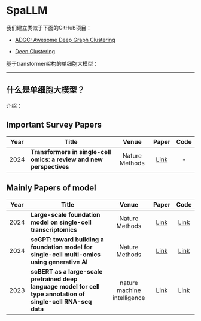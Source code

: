 # SpaLLM


我们建立类似于下面的GitHub项目：

- [ADGC: Awesome Deep Graph Clustering](https://github.com/yueliu1999/Awesome-Deep-Graph-Clustering)


- [Deep Clustering](https://github.com/zhoushengisnoob/DeepClustering)

基于transformer架构的单细胞大模型：


--------------
## 什么是单细胞大模型？

介绍：



## Important Survey Papers

| Year | Title                                                        |    Venue    |                            Paper                             | Code |
| ---- | ------------------------------------------------------------ | :---------: | :----------------------------------------------------------: | :--: |
| 2024 | **Transformers in single-cell omics: a review and new perspectives** |    Nature Methods   | [Link](https://doi.org/10.1038/s41592-024-02353-) |  - |





## Mainly Papers of model
| Year | Title                                                        |  Venue  |                            Paper                             |                             Code                             |
| ---- | ------------------------------------------------------------ | :-----: | :----------------------------------------------------------: | :----------------------------------------------------------: |
| 2024 | **Large-scale foundation model on single-cell transcriptomics** |   Nature Methods    | [Link](https://doi.org/10.1038/s41592-024-02305-7) |         [Link](https://github.com/biomap-research/scFoundation)                              |
| 2024 | **scGPT: toward building a foundation model for single-cell multi-omics using generative AI** |   Nature Methods    | [Link](https://doi.org/10.1038/s41592-024-02201-0) |    [Link](https://github.com/bowang-lab/scGPT)                            |
| 2023 | **scBERT as a large-scale pretrained deep language model for cell type annotation of single-cell RNA-seq data**              |  nature machine intelligence   |          [Link](https://doi.org/10.1038/s42256-022-00534-z)            |         [Link](https://github.com/TencentAILabHealthcare/scBERT)       


